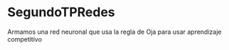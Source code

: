 # SegundoTPRedes
Armamos una red neuronal que usa la regla de Oja para usar aprendizaje competitivo
